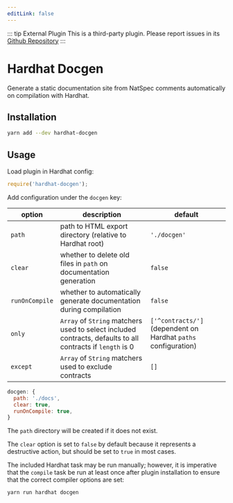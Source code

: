 ```yaml
---
editLink: false
---
```



::: tip External Plugin
This is a third-party plugin. Please report issues in its [Github Repository](https://github.com/ItsNickBarry/hardhat-docgen/tree/master)
:::

# Hardhat Docgen

Generate a static documentation site from NatSpec comments automatically on compilation with Hardhat.

## Installation

```bash
yarn add --dev hardhat-docgen
```

## Usage

Load plugin in Hardhat config:

```javascript
require('hardhat-docgen');
```

Add configuration under the `docgen` key:

| option | description | default |
|-|-|-|
| `path` | path to HTML export directory (relative to Hardhat root) | `'./docgen'`
| `clear` | whether to delete old files in `path` on documentation generation  | `false` |
| `runOnCompile` | whether to automatically generate documentation during compilation | `false` |
| `only` | `Array` of `String` matchers used to select included contracts, defaults to all contracts if `length` is 0 | `['^contracts/']` (dependent on Hardhat `paths` configuration) |
| `except` | `Array` of `String` matchers used to exclude contracts | `[]` |

```javascript
docgen: {
  path: './docs',
  clear: true,
  runOnCompile: true,
}
```

The `path` directory will be created if it does not exist.

The `clear` option is set to `false` by default because it represents a destructive action, but should be set to `true` in most cases.

The included Hardhat task may be run manually; however, it is imperative that the `compile` task be run at least once after plugin installation to ensure that the correct compiler options are set:

```bash
yarn run hardhat docgen
```
